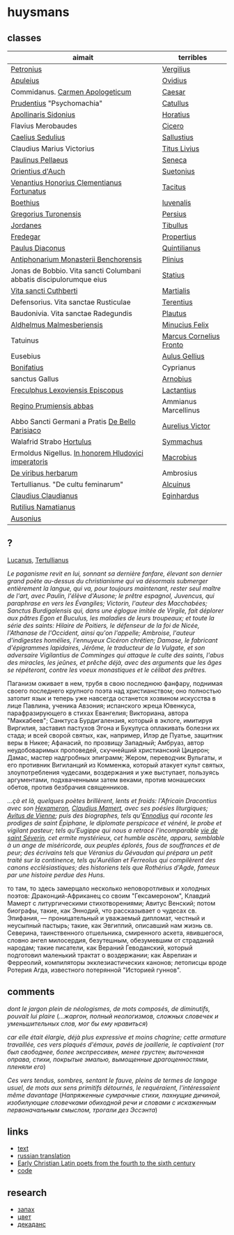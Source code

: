 # huysmans

## classes

| aimait                          | terribles |
|---------------------------------|-----------|
| [Petronius](https://www.thelatinlibrary.com/petronius.html)  | [Vergilius](https://www.thelatinlibrary.com/verg.html) |
| [Apuleius](https://www.thelatinlibrary.com/apuleius.html)  | [Ovidius](https://www.thelatinlibrary.com/ovid.html)  |
| Commidanus. [Carmen Apologeticum](https://scaife.perseus.org/reader/urn:cts:latinLit:stoa0096.stoa004.opp-lat2:1-30/) | [Caesar](https://www.thelatinlibrary.com/caes.html) |
| [Prudentius](https://www.thelatinlibrary.com/prud.html) "Psychomachia"  | [Catullus](https://www.thelatinlibrary.com/catullus.shtml)  |
| [Apollinaris Sidonius](https://www.thelatinlibrary.com/sidonius.html)  | [Horatius](https://www.thelatinlibrary.com/hor.html)  |
| Flavius Merobaudes  | [Cicero](https://www.thelatinlibrary.com/cic.html)    |
| [Caelius Sedulius](https://www.thelatinlibrary.com/sedulius.html) | [Sallustius](https://www.thelatinlibrary.com/sall.html) |
| Claudius Marius Victorius | [Titus Livius](https://www.thelatinlibrary.com/liv.html) |
| [Paulinus Pellaeus](https://penelope.uchicago.edu/Thayer/L/Roman/Texts/Paulinus_Pellaeus/Eucharisticus*.html) | [Seneca](https://www.thelatinlibrary.com/sen.html)  |
| [Orientius d'Auch]((https://scaife.perseus.org/library/urn:cts:latinLit:stoa0215b/)) | [Suetonius](https://www.thelatinlibrary.com/suet.html) |
| [Venantius Honorius Clementianus Fortunatus](https://www.monumenta.ch/latein/xanfang.php?n=77) | [Tacitus](https://www.thelatinlibrary.com/tac.html) |
| [Boethius](https://www.gutenberg.org/ebooks/author/4992) | [Iuvenalis](https://www.thelatinlibrary.com/juvenal.html) |
| [Gregorius Turonensis](https://www.thelatinlibrary.com/gregorytours.html) | [Persius](https://www.thelatinlibrary.com/persius.html) |
| [Jordanes](https://www.thelatinlibrary.com/iordanes.html) | [Tibullus](https://www.thelatinlibrary.com/tib.html) |
| [Fredegar](https://digi.ub.uni-heidelberg.de/diglit/cpl864/0004/image,info) | [Propertius](https://www.thelatinlibrary.com/prop.html) |
| [Paulus Diaconus](https://www.thelatinlibrary.com/pauldeacon.html) | [Quintilianus](https://www.thelatinlibrary.com/quintilian.html) |
| [Antiphonarium Monasterii Benchorensis](https://www.documentacatholicaomnia.eu/_index.html) | [Plinius](https://www.thelatinlibrary.com/pliny1.html) |
| Jonas de Bobbio. Vita sancti Columbani abbatis discipulorumque eius  | [Statius](https://www.thelatinlibrary.com/statius.html) |
| [Vita sancti Cuthberti](https://oll.libertyfund.org/title/giles-the-complete-works-of-venerable-bede-vol-4-historical-tracts-english-and-latin) | [Martialis](https://www.thelatinlibrary.com/martial.html) |
| Defensorius. Vita sanctae Rusticulae  | [Terentius](https://www.thelatinlibrary.com/ter.html) |
| Baudonivia. Vita sanctae Radegundis | [Plautus](https://www.thelatinlibrary.com/plautus.html) |
| [Aldhelmus Malmesberiensis](https://www.dmgh.de/mgh_auct_ant_15/index.htm#page/(VII)/mode/1up) | [Minucius Felix](https://www.documentacatholicaomnia.eu/30_10_0200-0300-_Minucius_Felix.html) |
| Tatuinus | [Marcus Cornelius Fronto](https://epistol.glossa.dk/fronto.html) |
| Eusebius | [Aulus Gellius](https://www.thelatinlibrary.com/gellius.html) |
| [Bonifatius](https://clasp.ell.ox.ac.uk/db-latest/poem/BONIFACE.Aenig) | Cyprianus |
| sanctus Gallus | [Arnobius](https://www.thelatinlibrary.com/arnobius.html) |
| [Freculphus Lexoviensis Episcopus](https://books.google.ru/books?id=zFavdpSFvPIC&printsec=frontcover&source=gbs_atb&redir_esc=y#v=onepage&q&f=false) | [Lactantius](https://www.thelatinlibrary.com/lactantius.html) |
| [Regino Prumiensis abbas](https://www.documentacatholicaomnia.eu/30_10_0882-0915-_Regino_Prumiensis_Abbas.html) | Ammianus Marcellinus |
| Abbo Sancti Germani a Pratis [De Bello Parisiaco](https://la.m.wikisource.org/wiki/De_bello_Parisiaco_(Abbo_Sangermanensis)) | [Aurelius Victor](https://www.thelatinlibrary.com/victor.html) |
| Walafrid Strabo [Hortulus](https://www.hs-augsburg.de/~harsch/Chronologia/Lspost09/Walahfrid/wal_ho01.html)  | [Symmachus](https://la.wikisource.org/wiki/Libri_Decem_Epistolarum) |
| Ermoldus Nigellus. [In honorem Hludovici imperatoris](https://remacle.org/bloodwolf/historiens/ermold/louispieux.htm) | [Macrobius](https://la.wikisource.org/wiki/Commentarii_in_Somnium_Scipionis) |
| [De viribus herbarum](https://www.biodiversitylibrary.org/item/120950#page/5/mode/1up)  | Ambrosius |
| Tertullianus. "De cultu feminarum" | [Alcuinus](https://books.google.ru/books?id=rmsEAAAAYAAJ&printsec=frontcover&source=gbs_atb&redir_esc=y#v=onepage&q&f=false) |
| [Claudius Claudianus](https://www.thelatinlibrary.com/claudian.html) | [Eginhardus](https://www.thelatinlibrary.com/ein.html) |
| [Rutilius Namatianus](https://www.thelatinlibrary.com/rutilius.html) |  |
| [Ausonius](https://www.thelatinlibrary.com/ausonius.html) |  |

## ?

[Lucanus](https://www.thelatinlibrary.com/lucan.html), [Tertullianus](https://www.thelatinlibrary.com/tertullian.html)

*Le paganisme revit en lui, sonnant sa dernière fanfare, élevant son dernier grand poète au-dessus du christianisme qui va désormais submerger entièrement la langue, qui va, pour toujours maintenant, rester seul maître de l'art, avec Paulin, l'élève d'Ausone; le prêtre espagnol, Juvencus, qui paraphrase en vers les Évangiles; Victorin, l'auteur des Macchabées; Sanctus Burdigalensis qui, dans une églogue imitée de Virgile, fait déplorer aux pâtres Egon et Buculus, les maladies de leurs troupeaux; et toute la série des saints: Hilaire de Poitiers, le défenseur de la foi de Nicée, l'Athanase de l'Occident, ainsi qu'on l'appelle; Ambroise, l'auteur d'indigestes homélies, l'ennuyeux Cicéron chrétien; Damase, le fabricant d'épigrammes lapidaires, Jérôme, le traducteur de la Vulgate, et son adversaire Vigilantius de Comminges qui attaque le culte des saints, l'abus des miracles, les jeûnes, et prêche déjà, avec des arguments que les âges se répéteront, contre les voeux monastiques et le célibat des prêtres.*

Паганизм оживает в нем, трубя в свою последнюю фанфару, поднимая своего последнего крупного поэта над христианством; оно полностью затопит язык и теперь уже навсегда останется хозяином искусства в лице Павлина, ученика Авзония; испанского жреца Ювенкуса, парафразирующего в стихах Евангелия; Викториана, автора "Маккабеев"; Санктуса Бурдигалензия, который в эклоге, имитируя Виргилия, заставил пастухов Эгона и Букулуса оплакивать болезни их стада; и всей сворой святых, как, например, Илэр де Пуатье, защитник веры в Никее; Афанасий, по прозвищу Западный; Амбруаз, автор неудобоваримых проповедей, скучнейший христианский Цицерон; Дамас, мастер надгробных эпиграмм; Жером, переводчик Вульгаты, и его противник Вигиланций из Комменжа, который атакует культ святых, злоупотребления чудесами, воздержания и уже выступает, пользуясь аргументами, подхваченными затем веками, против монашеских обетов, против безбрачия священников.

*...çà et là, quelques poètes brillèrent, lents et froids: l'Africain Dracontius avec son [Hexameron](https://la.wikisource.org/wiki/Hexameron_Dracontii), [Claudius Mamert](https://www.documentacatholicaomnia.eu/30_10_0400-0473-_Mamertus_Claudianus.html), avec ses poésies liturgiques; [Avitus de Vienne](https://www.documentacatholicaomnia.eu/30_10_0460-0518-_Avitus_Viennensis_Episcopus.html); puis des biographes, tels qu'[Ennodius](http://www.forumromanum.org/literature/ennodius/panegyric.html) qui raconte les prodiges de saint Épiphane, le diplomate perspicace et vénéré, le probe et vigilant pasteur; tels qu'Eugippe qui nous a retracé l'incomparable [vie de saint Séverin](https://web.archive.org/web/20130624092809/http://www.dmgh.de/de/fs1/object/display/bsb00000786_00003.html?sortIndex=010%3A010%3A0001%3A010%3A02%3A00), cet ermite mystérieux, cet humble ascète, apparu, semblable à un ange de miséricorde, aux peuples éplorés, fous de souffrances et de peur; des écrivains tels que Véranius du Gévaudan qui prépara un petit traité sur la continence, tels qu'Aurélian et Ferreolus qui compilèrent des canons ecclésiastiques; des historiens tels que Rothérius d'Agde, fameux par une histoire perdue des Huns.*

то там, то здесь замерцало несколько неповоротливых и холодных поэтов: Драконций-Африканец со своим "Гексамероном", Клавдий Мамерт с литургическими стихотворениями; Авитус Венский; потом биографы, такие, как Эннодий, что рассказывает о чудесах св. Эпифания, — проницательный и уважаемый дипломат, честный и неусыпный пастырь; такие, как Эвгиппий, описавший нам жизнь св. Северина, таинственного отшельника, смиренного аскета, явившегося, словно ангел милосердия, безутешным, обезумевшим от страданий народам; такие писатели, как Вераний Геводанский, который подготовил маленький трактат о воздержании; как Аврелиан и Ферреолий, компиляторы экклезиастических канонов; летописцы вроде Ротерия Агда, известного потерянной "Историей гуннов".

## comments

*dont le jargon plein de néologismes, de mots composés, de diminutifs, pouvait lui plaire* (*...жаргон, полный неологизмов, сложных словечек и уменьшительных слов, мог бы ему нравиться*)

*car elle était élargie, déjà plus expressive et moins chagrine; cette armature travaillée, ces vers plaqués d'émaux, pavés de joaillerie, le captivaient* (*тот был свободнее, более экспрессивен, менее грустен; выточенная оправа, стихи, покрытые эмалью, вымощенные драгоценностями, пленяли его*)

*Ces vers tendus, sombres, sentant le fauve, pleins de termes de langage usuel, de mots aux sens primitifs détournés, le requéraient, l'intéressaient même davantage* (*Напряженные сумрачные стихи, пахнущие дичиной, изобилующие словечками обиходной речи и словами с искаженным первоначальным смыслом, трогали дез Эссэнта*)

## links

* [text](http://abu.cnam.fr/cgi-bin/donner_unformated?arebours1)
* [russian translation](https://librebook.me/naoborot/vol1/4#page=last)
* [Early Christian Latin poets from the fourth to the sixth century](https://babel.hathitrust.org/cgi/pt?id=mdp.39015065488309&seq=21)
* [code](https://github.com/tedunderwood/fiction)

## research

* [запах](https://cyberleninka.ru/article/n/kulturfilosofiya-zapaha-v-romane-zh-k-gyuismansa-naoborot)
* [цвет](https://cyberleninka.ru/article/n/simvolika-tsveta-i-sveta-v-romane-zh-k-gyuysmansa-naoborot)
* [декаданс](https://cyberleninka.ru/article/n/etopeya-sara-peladana-latinskiy-dekadans-i-semantika-kontsepta-d-cadence-vo-frantsii-1880-h-gg)
